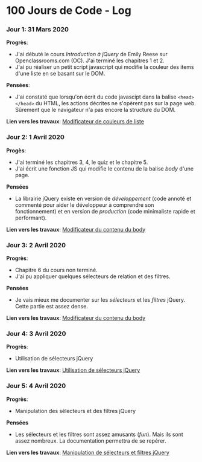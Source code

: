 # 100 Jours de Code - Log

### Jour 1: 31 Mars 2020

**Progrès**:
* J'ai débuté le cours *Introduction à jQuery* de Emily Reese sur Openclassrooms.com (OC). J'ai terminé les chapitres 1 et 2.
* J'ai pu réaliser un petit script javascript qui modifie la couleur des items d'une liste en se basant sur le DOM.

**Pensées**:

* J'ai constaté que lorsqu'on écrit du code javascipt dans la balise `<head></head>` du HTML, les actions décrites ne s'opèrent pas sur la page web. Sûrement que le navigateur n'a pas encore la structure du DOM.

**Lien vers les travaux**: [Modificateur de couleurs de liste](day001/index.html)

### Jour 2: 1 Avril 2020

**Progès**:
* J'ai terminé les chapitres 3, 4, le quiz et le chapitre 5.
* J'ai écrit une fonction JS qui modifie le contenu de la balise *body* d'une page.

**Pensées**
* La librairie jQuery existe en version de *développement* (code annoté et commenté pour aider le développeur à comprendre son fonctionnement) et en version de *production* (code minimaliste rapide et performant).

**Lien vers les travaux**: [Modificateur du contenu du body](day002/index.html)

### Jour 3: 2 Avril 2020

**Progrès**:
* Chapitre 6 du cours non terminé.
* J'ai pu appliquer quelques sélecteurs de relation et des filtres.

**Pensées**
* Je vais mieux me documenter sur les *sélecteurs* et les *filtres* jQuery. Cette partie est assez dense.

**Lien vers les travaux**: [Modificateur du contenu du body](day003/index.html)

### Jour 4: 3 Avril 2020

**Progrès**:
* Utilisation de sélecteurs jQuery

**Lien vers les travaux**: [Utilisation de sélecteurs jQuery](day004/index.html)

### Jour 5: 4 Avril 2020

**Progrès**:
* Manipulation des sélecteurs et des filtres jQuery

**Pensées**
* Les sélecteurs et les filtres sont assez amusants (*fun*). Mais ils sont assez nombreux. La documentation permettra de se repérer.

**Lien vers les travaux**: [Manipulation de sélecteurs et filtres jQuery](day005/index.html)
